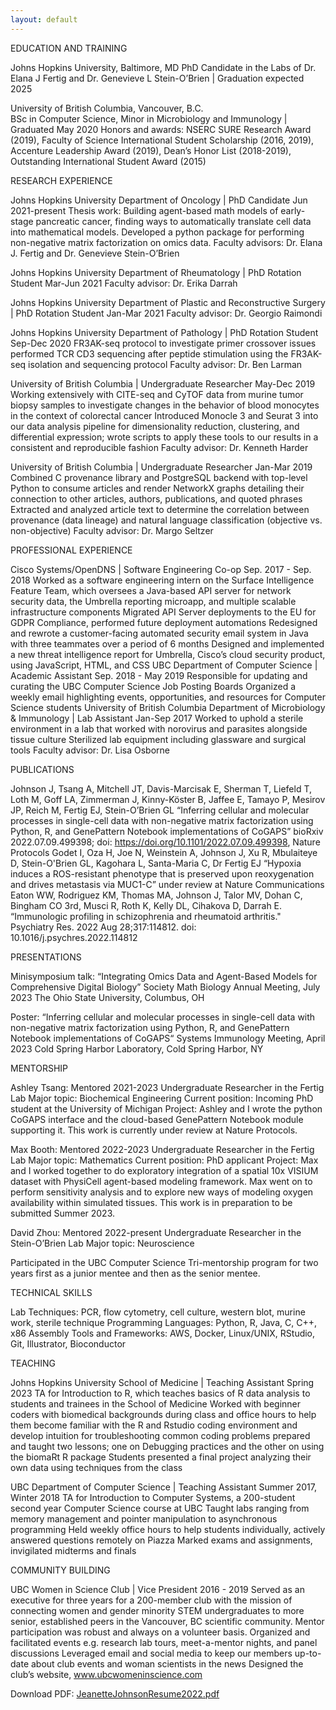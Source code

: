```yaml
---
layout: default
---
```

EDUCATION AND TRAINING

Johns Hopkins University, Baltimore, MD
PhD Candidate in the Labs of Dr. Elana J Fertig and Dr. Genevieve L Stein-O’Brien | Graduation expected 2025

University of British Columbia, Vancouver, B.C.			
BSc in Computer Science, Minor in Microbiology and Immunology | Graduated May 2020
Honors and awards: NSERC SURE Research Award (2019), Faculty of Science International Student Scholarship (2016, 2019), Accenture Leadership Award (2019), Dean’s Honor List (2018-2019), Outstanding International Student Award (2015)

RESEARCH EXPERIENCE

Johns Hopkins University Department of Oncology | PhD Candidate			              		Jun 2021-present
Thesis work: Building agent-based math models of early-stage pancreatic cancer, finding ways to automatically translate cell data into mathematical models.
Developed a python package for performing non-negative matrix factorization on omics data. 
Faculty advisors: Dr. Elana J. Fertig and Dr. Genevieve Stein-O’Brien

Johns Hopkins University Department of Rheumatology | PhD Rotation Student	   		            	     Mar-Jun 2021
Faculty advisor: Dr. Erika Darrah

Johns Hopkins University Department of Plastic and Reconstructive Surgery | PhD Rotation Student		     Jan-Mar 2021
Faculty advisor: Dr. Georgio Raimondi

Johns Hopkins University Department of Pathology | PhD Rotation Student				              	Sep-Dec 2020
FR3AK-seq protocol to investigate primer crossover issues
performed TCR CD3 sequencing after peptide stimulation using the FR3AK-seq isolation and sequencing protocol
Faculty advisor: Dr. Ben Larman

University of British Columbia | Undergraduate Researcher		                                                                  May-Dec 2019
Working extensively with CITE-seq and CyTOF data from murine tumor biopsy samples to investigate changes in the behavior of blood monocytes in the context of colorectal cancer
Introduced Monocle 3 and Seurat 3 into our data analysis pipeline for dimensionality reduction, clustering, and differential expression; wrote scripts to apply these tools to our results in a consistent and reproducible fashion
Faculty advisor: Dr. Kenneth Harder

University of British Columbia | Undergraduate Researcher						     Jan-Mar 2019
Combined C provenance library and PostgreSQL backend with top-level Python to consume articles and render NetworkX graphs detailing their connection to other articles, authors, publications, and quoted phrases
Extracted and analyzed article text to determine the correlation between provenance (data lineage) and natural language classification (objective vs. non-objective)
Faculty advisor: Dr. Margo Seltzer

PROFESSIONAL EXPERIENCE

Cisco Systems/OpenDNS | Software Engineering Co-op	                                          			      Sep. 2017 - Sep. 2018
Worked as a software engineering intern on the Surface Intelligence Feature Team, which oversees a Java-based API server for network security data, the Umbrella reporting microapp, and multiple scalable infrastructure components
Migrated API Server deployments to the EU for GDPR Compliance, performed future deployment automations
Redesigned and rewrote a customer-facing automated security email system in Java with three teammates over a period of 6 months
Designed and implemented a new threat intelligence report for Umbrella, Cisco’s cloud security product, using JavaScript, HTML, and CSS
UBC Department of Computer Science | Academic Assistant 				                      Sep. 2018 - May 2019
Responsible for updating and curating the UBC Computer Science Job Posting Boards
Organized a weekly email highlighting events, opportunities, and resources for Computer Science students
University of British Columbia Department of Microbiology & Immunology | Lab Assistant		 	     Jan-Sep 2017
Worked to uphold a sterile environment in a lab that worked with norovirus and parasites alongside tissue culture
Sterilized lab equipment including glassware and surgical tools
Faculty advisor: Dr. Lisa Osborne

PUBLICATIONS

Johnson J, Tsang A, Mitchell JT, Davis-Marcisak E, Sherman T, Liefeld T, Loth M, Goff LA, Zimmerman J, Kinny-Köster B, Jaffee E, Tamayo P, Mesirov JP, Reich M, Fertig EJ, Stein-O’Brien GL “Inferring cellular and molecular processes in single-cell data with non-negative matrix factorization using Python, R, and GenePattern Notebook implementations of CoGAPS”  bioRxiv 2022.07.09.499398; doi: https://doi.org/10.1101/2022.07.09.499398, Nature Protocols
Godet I, Oza H, Joe N, Weinstein A, Johnson J, Xu R, Mbulaiteye D, Stein-O'Brien GL, Kagohara L, Santa-Maria C, Dr Fertig EJ “Hypoxia induces a ROS-resistant phenotype that is preserved upon reoxygenation and drives metastasis via MUC1-C” under review at Nature Communications
Eaton WW, Rodriguez KM, Thomas MA, Johnson J, Talor MV, Dohan C, Bingham CO 3rd, Musci R, Roth K, Kelly DL, Cihakova D, Darrah E. “Immunologic profiling in schizophrenia and rheumatoid arthritis." Psychiatry Res. 2022 Aug 28;317:114812. doi: 10.1016/j.psychres.2022.114812

PRESENTATIONS

Minisymposium talk: “Integrating Omics Data and Agent-Based Models for Comprehensive Digital Biology”
Society Math Biology Annual Meeting, July 2023
The Ohio State University, Columbus, OH

Poster: “Inferring cellular and molecular processes in single-cell data with non-negative matrix factorization using Python, R, and GenePattern Notebook implementations of CoGAPS“
Systems Immunology Meeting, April 2023
Cold Spring Harbor Laboratory, Cold Spring Harbor, NY

MENTORSHIP

Ashley Tsang: Mentored 2021-2023
	Undergraduate Researcher in the Fertig Lab
	Major topic: Biochemical Engineering
	Current position: Incoming PhD student at the University of Michigan
	Project: Ashley and I wrote the python CoGAPS interface and the cloud-based GenePattern Notebook module supporting it. This work is currently under review at Nature Protocols.


Max Booth: Mentored 2022-2023
	Undergraduate Researcher in the Fertig Lab
	Major topic: Mathematics
	Current position: PhD applicant
	Project: Max and I worked together to do exploratory integration of a spatial 10x VISIUM dataset with PhysiCell agent-based modeling framework. Max went on to perform sensitivity analysis and to explore new ways of modeling oxygen availability within simulated tissues. This work is in preparation to be submitted Summer 2023.


David Zhou: Mentored 2022-present
	Undergraduate Researcher in the Stein-O’Brien Lab
	Major topic: Neuroscience


Participated in the UBC Computer Science Tri-mentorship program for two years first as a junior mentee and then as the senior mentee.

TECHNICAL SKILLS

Lab Techniques:			PCR, flow cytometry, cell culture, western blot, murine work, sterile technique
Programming Languages:	Python, R, Java, C, C++, x86 Assembly
Tools and Frameworks:		AWS, Docker, Linux/UNIX, RStudio, Git, Illustrator, Bioconductor

TEACHING

Johns Hopkins University School of Medicine | Teaching Assistant						        Spring 2023
TA for Introduction to R, which teaches basics of R data analysis to students and trainees in the School of Medicine
Worked with beginner coders with biomedical backgrounds during class and office hours to help them become familiar with the R and Rstudio coding environment and develop intuition for troubleshooting common coding problems
prepared and taught two lessons; one on Debugging practices and the other on using the biomaRt R package
Students presented a final project analyzing their own data using techniques from the class

UBC Department of Computer Science | Teaching Assistant 	                                	            Summer 2017, Winter 2018
TA for Introduction to Computer Systems, a 200-student second year Computer Science course at UBC
Taught labs ranging from memory management and pointer manipulation to asynchronous programming 
Held weekly office hours to help students individually, actively answered questions remotely on Piazza 
Marked exams and assignments, invigilated midterms and finals

COMMUNITY BUILDING

UBC Women in Science Club | Vice President							                        2016 - 2019
Served as an executive for three years for a 200-member club with the mission of connecting women and gender minority STEM undergraduates to more senior, established peers in the Vancouver, BC scientific community. Mentor participation was robust and always on a volunteer basis.
Organized and facilitated events e.g. research lab tours, meet-a-mentor nights, and panel discussions
Leveraged email and social media to keep our members up-to-date about club events and woman scientists in the news
Designed the club’s website, www.ubcwomeninscience.com

Download PDF: [JeanetteJohnsonResume2022.pdf](https://github.com/jeanettejohnson/jeanettejohnson.github.io/files/9629487/JeanetteJohnsonResume2022.pdf)
